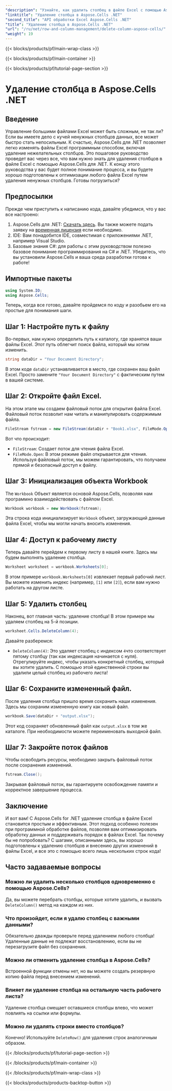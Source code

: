 ```yaml
---
"description": "Узнайте, как удалить столбец в файле Excel с помощью Aspose.Cells for .NET. Следуйте нашему подробному пошаговому руководству, чтобы оптимизировать изменения в файле Excel."
"linktitle": "Удаление столбца в Aspose.Cells .NET"
"second_title": "API обработки Excel Aspose.Cells .NET"
"title": "Удаление столбца в Aspose.Cells .NET"
"url": "/ru/net/row-and-column-management/delete-column-aspose-cells/"
"weight": 19
---
```


{{< blocks/products/pf/main-wrap-class >}}

{{< blocks/products/pf/main-container >}}

{{< blocks/products/pf/tutorial-page-section >}}

# Удаление столбца в Aspose.Cells .NET

## Введение
Управление большими файлами Excel может быть сложным, не так ли? Если вы имеете дело с кучей ненужных столбцов данных, все может быстро стать непосильным. К счастью, Aspose.Cells для .NET позволяет легко изменять файлы Excel программным способом, включая удаление нежелательных столбцов. Это пошаговое руководство проведет вас через все, что вам нужно знать для удаления столбцов в файле Excel с помощью Aspose.Cells для .NET.
К концу этого руководства у вас будет полное понимание процесса, и вы будете хорошо подготовлены к оптимизации любого файла Excel путем удаления ненужных столбцов. Готовы погрузиться?
## Предпосылки
Прежде чем приступить к написанию кода, давайте убедимся, что у вас все настроено:
1. Aspose.Cells для .NET: [Скачать здесь](https://releases.aspose.com/cells/net/). Вы также можете подать заявку на [временная лицензия](https://purchase.aspose.com/temporary-license/) если необходимо.
2. IDE: Вам понадобится IDE, совместимая с приложениями .NET, например Visual Studio.
3. Базовые знания C#: для работы с этим руководством полезно базовое понимание программирования на C# и .NET.
Убедитесь, что вы установили Aspose.Cells и ваша среда разработки готова к работе!
## Импортные пакеты
```csharp
using System.IO;
using Aspose.Cells;
```
Теперь, когда все готово, давайте пройдемся по коду и разобьем его на простые для понимания шаги.
## Шаг 1: Настройте путь к файлу
Во-первых, нам нужно определить путь к каталогу, где хранятся ваши файлы Excel. Этот путь облегчит поиск файла, который мы хотим изменить.
```csharp
string dataDir = "Your Document Directory";
```
В этом коде `dataDir` устанавливается в место, где сохранен ваш файл Excel. Просто замените `"Your Document Directory"` с фактическим путем в вашей системе.
## Шаг 2: Откройте файл Excel.
На этом этапе мы создаем файловый поток для открытия файла Excel. Файловый поток позволит нам читать и манипулировать содержимым файла.
```csharp
FileStream fstream = new FileStream(dataDir + "Book1.xlsx", FileMode.Open);
```
Вот что происходит:
- `FileStream`: Создает поток для чтения файла Excel.
- `FileMode.Open`: В этом режиме файл открывается для чтения.
Используя файловый поток, мы можем гарантировать, что получаем прямой и безопасный доступ к файлу.
## Шаг 3: Инициализация объекта Workbook
The `Workbook` Объект является основой Aspose.Cells, позволяя нам программно взаимодействовать с файлом Excel.
```csharp
Workbook workbook = new Workbook(fstream);
```
Эта строка кода инициализирует `Workbook` объект, загружающий данные файла Excel, чтобы мы могли начать вносить изменения.
## Шаг 4: Доступ к рабочему листу
Теперь давайте перейдем к первому листу в нашей книге. Здесь мы будем выполнять удаление столбца.
```csharp
Worksheet worksheet = workbook.Worksheets[0];
```
В этом примере `workbook.Worksheets[0]` извлекает первый рабочий лист. Вы можете изменить индекс (например, `[1]` или `[2]`), если вам нужно работать на другом листе.
## Шаг 5: Удалить столбец
Наконец, вот главная часть: удаление столбца! В этом примере мы удаляем столбец на 5-й позиции.
```csharp
worksheet.Cells.DeleteColumn(4);
```
Давайте разберемся:
- `DeleteColumn(4)`: Это удаляет столбец с индексом `4`что соответствует пятому столбцу (так как индексация начинается с нуля). Отрегулируйте индекс, чтобы указать конкретный столбец, который вы хотите удалить.
С помощью этой единственной строки вы удалили целый столбец из рабочего листа!
## Шаг 6: Сохраните измененный файл.
После удаления столбца пришло время сохранить наши изменения. Здесь мы сохраним измененную книгу как новый файл.
```csharp
workbook.Save(dataDir + "output.xlsx");
```
Этот код сохраняет обновленный файл как `output.xlsx` в том же каталоге. При необходимости можете переименовать выходной файл.
## Шаг 7: Закройте поток файлов
Чтобы освободить ресурсы, необходимо закрыть файловый поток после сохранения изменений.
```csharp
fstream.Close();
```
Закрывая файловый поток, вы гарантируете освобождение памяти и корректное завершение процесса.
## Заключение
И вот вам! С Aspose.Cells for .NET удаление столбца в файле Excel становится простым и эффективным. Этот подход особенно полезен при программной обработке файлов, позволяя вам оптимизировать обработку данных и поддерживать порядок в файлах Excel. 
Так почему бы не попробовать? С шагами, описанными здесь, вы хорошо подготовлены к удалению столбцов и внесению других изменений в файлы Excel, и все это с помощью всего лишь нескольких строк кода!
## Часто задаваемые вопросы
### Можно ли удалить несколько столбцов одновременно с помощью Aspose.Cells?  
Да, вы можете перебрать столбцы, которые хотите удалить, и вызвать `DeleteColumn()` метод на каждом из них.
### Что произойдет, если я удалю столбец с важными данными?  
Обязательно дважды проверьте перед удалением любого столбца! Удаленные данные не подлежат восстановлению, если вы не перезагрузите файл без сохранения.
### Можно ли отменить удаление столбца в Aspose.Cells?  
Встроенной функции отмены нет, но вы можете создать резервную копию файла перед внесением изменений.
### Влияет ли удаление столбца на остальную часть рабочего листа?  
Удаление столбца смещает оставшиеся столбцы влево, что может повлиять на ссылки или формулы.
### Можно ли удалять строки вместо столбцов?  
Конечно! Используйте `DeleteRow()` для удаления строк аналогичным образом.

{{< /blocks/products/pf/tutorial-page-section >}}

{{< /blocks/products/pf/main-container >}}

{{< /blocks/products/pf/main-wrap-class >}}

{{< blocks/products/products-backtop-button >}}